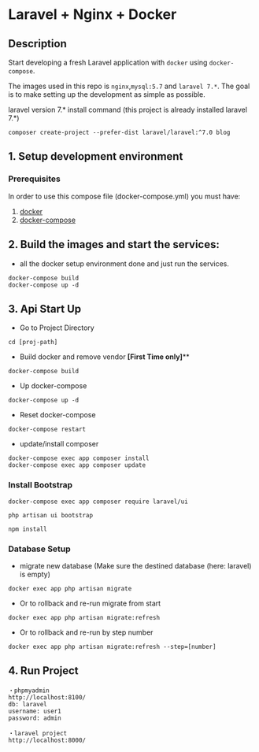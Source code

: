 # Laravel + Nginx + Docker

## Description
Start developing a fresh Laravel application with `docker` using `docker-compose`.

The images used in this repo is `nginx`,`mysql:5.7` and `laravel 7.*`. 
The goal is to make setting up the development as simple as possible.

laravel version 7.* install command
(this project is already installed laravel 7.*)
```
composer create-project --prefer-dist laravel/laravel:^7.0 blog
```

## 1. Setup development environment
### Prerequisites
In order to use this compose file (docker-compose.yml) you must have:

1. [docker](https://docs.docker.com/engine/installation/)
1. [docker-compose](https://docs.docker.com/compose/install/)

## 2. Build the images and start the services:
* all the docker setup environment done and just run the services.
```
docker-compose build
docker-compose up -d
```

## 3. Api Start Up
* Go to Project Directory
```
cd [proj-path]
```

* Build docker and remove vendor **[First Time only]****
```
docker-compose build
```

* Up docker-compose
```
docker-compose up -d
```

* Reset docker-compose
```
docker-compose restart
```

* update/install composer
```
docker-compose exec app composer install
docker-compose exec app composer update
```

### Install Bootstrap
```
docker-compose exec app composer require laravel/ui

php artisan ui bootstrap

npm install
```

### Database Setup

* migrate new database (Make sure the destined database (here: laravel) is empty)
```
docker exec app php artisan migrate
```

* Or to rollback and re-run migrate from start
```
docker exec app php artisan migrate:refresh
```

* Or to rollback and re-run by step number
```
docker exec app php artisan migrate:refresh --step=[number]
```

## 4. Run Project 
```
・phpmyadmin
http://localhost:8100/
db: laravel
username: user1
password: admin

・laravel project
http://localhost:8000/
```